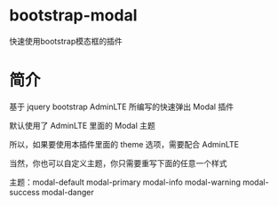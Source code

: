 # bootstrap-modal
快速使用bootstrap模态框的插件
# 简介

基于 jquery bootstrap AdminLTE 所编写的快速弹出 Modal 插件

默认使用了 AdminLTE 里面的 Modal 主题

所以，如果要使用本插件里面的 theme 选项，需要配合 AdminLTE 

当然，你也可以自定义主题，你只需要重写下面的任意一个样式

主题：modal-default modal-primary modal-info modal-warning modal-success modal-danger
